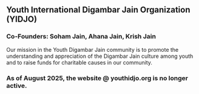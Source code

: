 ## Youth International Digambar Jain Organization (YIDJO)

### Co-Founders: Soham Jain, Ahana Jain, Krish Jain

Our mission in the Youth Digambar Jain community is to promote the understanding and appreciation of the Digambar Jain culture among youth and to raise funds for charitable causes in our community.

### As of August 2025, the website @ youthidjo.org is no longer active.
